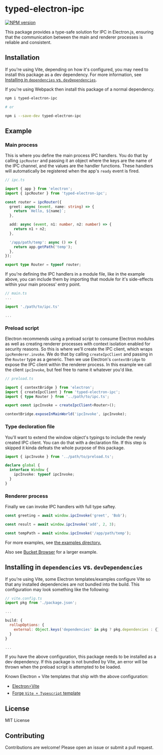 # typed-electron-ipc

[![NPM version](https://img.shields.io/npm/v/typed-electron-ipc)](https://www.npmjs.com/package/typed-electron-ipc)

This package provides a type-safe solution for IPC in Electron.js, ensuring that the communication between the main and renderer processes is reliable and consistent.

## Installation

If you're using Vite, depending on how it's configured, you may need to install this package as a dev dependency. For more information, see [Installing in `dependencies` vs. `devDependencies`](#installing-in-dependencies-vs-devdependencies).

If you're using Webpack then install this package of a normal dependency.

```bash
npm i typed-electron-ipc

# or

npm i --save-dev typed-electron-ipc
```

## Example

### Main process

This is where you define the main process IPC handlers. You do that by calling `ipcRouter` and passing it an object where the keys are the name of the IPC channel, and the values are the handler functions. These handlers will automatically be registered when the app's `ready` event is fired.

```ts
// ipc.ts

import { app } from 'electron';
import { ipcRouter } from 'typed-electron-ipc';

const router = ipcRouter({
  greet: async (event, name: string) => {
    return `Hello, ${name}`;
  },

  add: async (event, n1: number, n2: number) => {
    return n1 + n2;
  },

  '/app/path/temp': async () => {
    return app.getPath('temp');
  },
});

export type Router = typeof router;
```

If you're defining the IPC handlers in a module file, like in the example above, you can include them by importing that module for it's side-effects within your main process' entry point.

```ts
// main.ts
...

import './path/to/ipc.ts'

...
```

### Preload script

Electron recommends using a preload script to consume Electron modules as well as creating renderer processes with context isolation enabled for security reasons. So this is where we'll create the IPC client, which wraps `ipcRenderer.invoke`. We do that by calling `createIpcClient` and passing in the `Router` type as a generic. Then we use Electron's `contextBridge` to expose the IPC client within the renderer process. In this example we call the client `ipcInvoke`, but feel free to name it whatever you'd like.

```ts
// preload.ts

import { contextBridge } from 'electron';
import { createIpcClient } from 'typed-electron-ipc';
import { type Router } from '../path/to/ipc.ts';

export const ipcInvoke = createIpcClient<Router>();

contextBridge.exposeInMainWorld('ipcInvoke', ipcInvoke);
```

### Type decloration file

You'll want to extend the window object's typings to include the newly created IPC client. You can do that with a declaration file. If this step is skipped it kinda defeats the whole purpose of this package.

```ts
import { ipcInvoke } from '../path/to/preload.ts';

declare global {
  interface Window {
    ipcInvoke: typeof ipcInvoke;
  }
}
```

### Renderer process

Finally we can invoke IPC handlers with full type saftey.

```ts
const greeting = await window.ipcInvoke('greet', 'Bob');

const result = await window.ipcInvoke('add', 2, 3);

const tempPath = await window.ipcInvoke('/app/path/temp');
```

For more examples, see [the examples directory.](./examples)

Also see [Bucket Browser](https://github.com/kyleaupton/bucket-browser) for a larger example.

## Installing in `dependencies` vs. `devDependencies`

If you're using Vite, some Electron templates/examples configure Vite so that any installed dependencies are not bundled into the build. This configuration may look something like the following:

```javascript
// vite.config.ts
import pkg from './package.json';

...

build: {
  rollupOptions: {
    external: Object.keys('dependencies' in pkg ? pkg.dependencies : {})
  }
}

...
```

If you have the above configuration, this package needs to be installed as a dev dependency. If this package is not bundled by Vite, an error will be thrown when the preload script is attempted to be loaded.

Known Electron + Vite templates that ship with the above configuration:
 * [Electron⚡️Vite](https://github.com/electron-vite)
 * [Forge `Vite + Typescript` template](https://www.electronforge.io/templates/vite-+-typescript)

## License

MIT License

## Contributing

Contributions are welcome! Please open an issue or submit a pull request.

